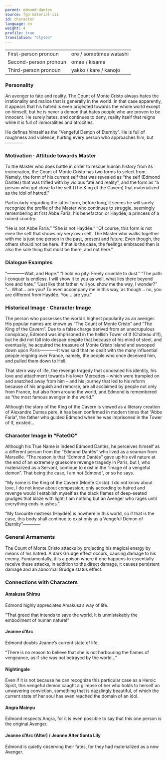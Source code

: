 ```yaml
---
parent: edmond-dantes
source: fgo-material-iii
id: character
language: en
weight: 4
profile: true
translation: "Clyton"
---
```


<table>
  <tr><td>First-person pronoun</td><td>ore / sometimes watashi</td></tr>
  <tr><td>Second-person pronoun</td><td>omae / kisama</td></tr>
  <tr><td>Third-person pronoun</td><td>yakko / kare / kanojo</td></tr>
</table>

### Personality

An avenger to fate and reality. The Count of Monte Cristo always hates the irrationality and malice that is generally in the world. In that case apparently, it appears that his hatred is even projected towards the whole world except on himself, but he is never a demon that hates people who are proven to be innocent. He surely hates, and continues to deny, reality itself that reigns while it is full of immoralities and atrocities.

He defines himself as the “Vengeful Demon of Eternity”. He is full of roughness and violence, hurting every person who approaches him, but————

### Motivation · Attitude towards Master

To the Master who does battle in order to rescue human history from its incineration, the Count of Monte Cristo has two forms to select from. Namely, the form of his current self that was revealed as “the self (Edmond Dantès) that was trifled with by vicious fate and reality”, and the form as “a person who got close to the self (The King of the Cavern) that materialized as the idol of hatred.”

Particularly regarding the latter form, before long, it seems he will surely recognize the profile of the Master who continues to struggle, seemingly remembering at first Abbe Faria, his benefactor, or Haydée, a princess of a ruined country.

“He is not Abbe Faria.”
“She is not Haydée.”
“Of course, this form is not even the self that shows my very own self. The Master who walks together with me is just one person in the past, present and future. Even though, the others should not be here. If that is the case, the feelings embraced then is also the sole thing that must be there, and not here.”

### Dialogue Examples

“————Wait, and Hope.”
“I hold no pity. Freely crumble to dust.”
“The path I conquer is endless. I will show it to you as well, what lies there beyond love and hate.”
“Just like that father, will you show me the way, I wonder?”
“… What… are you? To even accompany me in this way, as though… no, you are different from Haydée. You… are you.”

### Historical Image · Character Image

The person who possesses the world’s highest popularity as an avenger. His popular names are known as “The Count of Monte Cristo” and “The King of the Cavern”. Due to a false charge derived from an unscrupulous conspiracy, Edmond was imprisoned in the hellish Tower of If (Château d’If), but he did not fall into despair despite that because of his mind of steel, and eventually, he acquired the treasure of Monte Cristo Island and swooped down upon Paris————It was said that he dealt with the many influential people reigning over France, namely, the people who once deceived him, and pulled them down to Hell.

That stern way of life, the revenge tragedy that concealed his identity, his love and attachment towards his lover Mercedes – which were trampled on and snatched away from him – and his journey that led to his reform because of his anguish and remorse, are all acclaimed by people not only from France, but also from around the world, and Edmond is remembered as “the most famous avenger in the world.”

Although the story of the King of the Cavern is viewed as a literary creation of Alexandre Dumas père, it has been confirmed in modern times that “Abbe Faria”, the father who guided Edmond when he was imprisoned in the Tower of If, existed…

### Character Image in “FateGO”

Although his True Name is indeed Edmond Dantès, he perceives himself as a different person from the “Edmond Dantès” who lived as a seaman from Marseille. “The reason is that “Edmond Dantès” gave up his evil nature at the end of an extremely gruesome revenge tragedy in Paris, but I, who materialized as a Servant, continue to exist in the “image of a vengeful demon”. That being the case, I am not Edmond”, or so he says.

“My name is the King of the Cavern (Monte Cristo). I do not know about love, I do not know about compassion; only according to hatred and revenge would I establish myself as the black flames of deep-seated grudges that blaze with light; I am nothing but an Avenger who rages until everything ends in ashes.”

“My favourite mistress (Haydée) is nowhere in this world, so if that is the case, this body shall continue to exist only as a Vengeful Demon of Eternity”————

### General Armaments

The Count of Monte Cristo attacks by projecting his magical energy by means of his hatred. A dark Grudge effect occurs, causing damage to his enemy. Fundamentally, it is a poison where if one happens to essentially receive these attacks, in addition to the direct damage, it causes persistent damage and an abnormal Grudge status effect.

### Connections with Characters

#### Amakusa Shirou

Edmond highly appreciates Amakusa’s way of life.

“That greed that intends to save the world, it is unmistakably the embodiment of human nature!”

#### Jeanne d’Arc

Edmond doubts Jeanne’s current state of life.

“There is no reason to believe that she is not harbouring the flames of vengeance, as if she was not betrayed by the world…”

#### Nightingale

Even if it is not because he can recognize this particular case as a Heroic Spirit, this vengeful demon caught a glimpse of her who holds to herself an unwavering conviction, something that is dazzlingly beautiful, of which the current state of her soul has even reached the domain of an idol.

#### Angra Mainyu

Edmond respects Angra, for it is even possible to say that this one person is the original Avenger.

#### Jeanne d’Arc (Alter) / Jeanne Alter Santa Lily

Edmond is quietly observing their fates, for they had materialized as a new Avenger.

